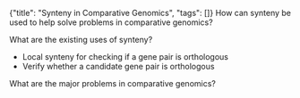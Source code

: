 {"title": "Synteny in Comparative Genomics", "tags": []}
How can synteny be used to help solve problems in comparative genomics?

What are the existing uses of synteny?
* Local synteny for checking if a gene pair is orthologous
* Verify whether a candidate gene pair is orthologous

What are the major problems in comparative genomics?

